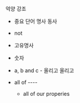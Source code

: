 억양 강조
- 중요 단어 명사 동사
- not
- 고유명사
- 숫자

- a, b and c - 올리고 올리고 

- all of ----
	- all of our properies